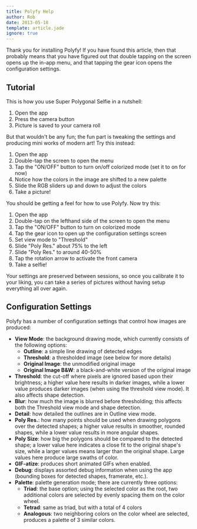 ```yaml
---
title: Polyfy Help
author: Rob
date: 2013-05-18
template: article.jade
ignore: true
---
```


Thank you for installing Polyfy! If you have found this article, then that probably means that you have figured out that double tapping on the screen opens up the in-app menu, and that tapping the gear icon opens the configuration settings.

## Tutorial

This is how you use Super Polygonal Selfie in a nutshell:

1. Open the app
2. Press the camera button
3. Picture is saved to your camera roll

But that wouldn't be any fun; the fun part is tweaking the settings and producing mini works of modern art! Try this instead:

1. Open the app
2. Double-tap the screen to open the menu
3. Tap the "ON/OFF" button to turn on/off colorized mode (set it to on for now)
4. Notice how the colors in the image are shifted to a new palette
5. Slide the RGB sliders up and down to adjust the colors
6. Take a picture!

You should be getting a feel for how to use Polyfy. Now try this:

1. Open the app
2. Double-tap on the lefthand side of the screen to open the menu
3. Tap the "ON/OFF" button to turn on colorized mode
4. Tap the gear icon to open up the configuration settings screen
5. Set view mode to "Threshold"
6. Slide "Poly Res." about 75% to the left
7. Slide "Poly Res." to around 40-50%
8. Tap the rotation arrow to activate the front camera
9. Take a selfie!

Your settings are preserved between sessions, so once you calibrate it to your liking, you can take a series of pictures without having setup everything all over again.

## Configuration Settings

Polyfy has a number of configuration settings that control how images are produced:

- __View Mode__: the background drawing mode, which currently consists of the following options:
	- __Outline__: a simple line drawing of detected edges
	- __Threshold__: a thresholded image (see below for more details)
	- __Original Image__: the unmodified original image
	- __Original Image B&W__: a black-and-white version of the original image
- __Threshold__: the cut-off where pixels are ignored based upon their brightness; a higher value here results in darker images, while a lower value produces darker images (when using the threshold view mode). It also affects shape detection.
- __Blur__: how much the image is blurred before thresholding; this affects both the Threshold view mode and shape detection.
- __Detail__: how detailed the outlines are in Outline view mode.
- __Poly Res.__: how many points should be used when drawing polygons over the detected shapes; a higher value results in smoother, rounded shapes, while a lower value results in more angular shapes.
- __Poly Size__: how big the polygons should be compared to the detected shape; a lower value here indicates a close fit to the original shape's size, while a larger values means larger than the original shape. Large values here produce large swaths of color.
- __GIF-atize__: produces short animated GIFs when enabled.
- __Debug__: displays assorted debug information when using the app (bounding boxes for detected shapes, framerate, etc.).
- __Palette__: palette generation mode; there are currently three options:
	- __Triad__: the base option; using the selected color as the root, two additional colors are selected by evenly spacing them on the color wheel.
	- __Tetrad__: same as triad, but with a total of 4 colors
	- __Analogous__: two neighboring colors on the color wheel are selected, produces a palette of 3 similar colors.


